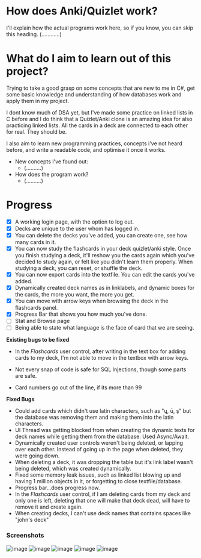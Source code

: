 # How does Anki/Quizlet work?
I'll explain how the actual programs work here, so if you know, you can skip this heading. (............)

# What do I aim to learn out of this project?
Trying to take a good grasp on some concepts that are new to me in C#, get some basic knowledge and understanding of how databases work and apply them in my project. 

I dont know much of DSA yet, but I've made some practice on linked lists in C before and I do think that a Quizlet/Anki clone is an amazing idea for also practicing linked lists. All the cards in a deck are connected to each other for real. They should be.

I also aim to learn new programming practices, concepts i've not heard before, and write a readable code, and optimise it once it works.
* New concepts I've found out:
   * (..........)
* How does the program work?
   * (..........) 


# Progress
- [x] A working login page, with the option to log out. 
- [x] Decks are unique to the user whom has logged in.
- [x] You can delete the decks you've added, you can create one, see how many cards in it.
- [x] You can now study the flashcards in your deck quizlet/anki style. Once you finish studying a deck, it'll reshow you the cards again which you've decided to study again, or felt like you didn't learn them properly. When studying a deck, you can reset, or shuffle the deck.
- [x] You can now export cards into the textfile. You can edit the cards you've added.
- [x] Dynamically created deck names as in linklabels, and dynamic boxes for the cards, the more you want, the more you get.
- [x] You can move with arrow keys when browsing the deck in the flashcards panel.
- [x] Progress Bar that shows you how much you've done. 
- [ ] Stat and Browse page 
- [ ] Being able to state what language is the face of card that we are seeing. 

**Existing bugs to be fixed**
* In the _Flashcards_ user control, after writing in the text box for adding cards to my deck, I'm not able to move in the textbox with arrow keys.
* Not every snap of code is safe for SQL Injections, though some parts are safe.

* Card numbers go out of the line, if its more than 99

**Fixed Bugs**
* Could add cards which didn't use latin characters, such as "ų, ū, ş" but the database was removing them and making them into the latin characters.
* UI Thread was getting blocked from when creating the dynamic texts for deck names while getting them from the database. Used Async/Await.
* Dynamically created user controls weren't being deleted, or lapping over each other. Instead of going up in the page when deleted, they were going down.
* When deleting a deck, it was dropping the table but it's link label wasn't being deleted, which was created dynamically.
* Fixed some memory leak issues, such as linked list blowing up and having 1 million objects in it, or forgetting to close textfile/database.
* Progress bar...does progress now.
* In the _Flashcards_ user control, if I am deleting cards from my deck and only one is left, deleting that one will make that deck dead, will have to remove it and create again.
* When creating decks, I can't use deck names that contains spaces like "john's deck"

### Screenshots
![image](https://user-images.githubusercontent.com/64064136/163731659-887a8497-306a-4766-abf6-847aa0e2f4dc.png)
![image](https://user-images.githubusercontent.com/64064136/163731692-82603bc3-e4b6-441f-9220-425874327f5a.png)
![image](https://user-images.githubusercontent.com/64064136/163731700-141cf2e3-b039-4d70-a2ad-a6d4fb3a929d.png)
![image](https://user-images.githubusercontent.com/64064136/163731703-d2048746-2cc0-4fce-8835-56803063886b.png)
![image](https://user-images.githubusercontent.com/64064136/163731711-6980c85b-cd29-42a2-942a-a2b19ec7cd68.png)




